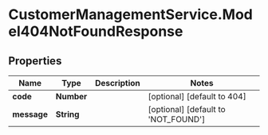 # CustomerManagementService.Model404NotFoundResponse

## Properties
Name | Type | Description | Notes
------------ | ------------- | ------------- | -------------
**code** | **Number** |  | [optional] [default to 404]
**message** | **String** |  | [optional] [default to &#x27;NOT_FOUND&#x27;]
